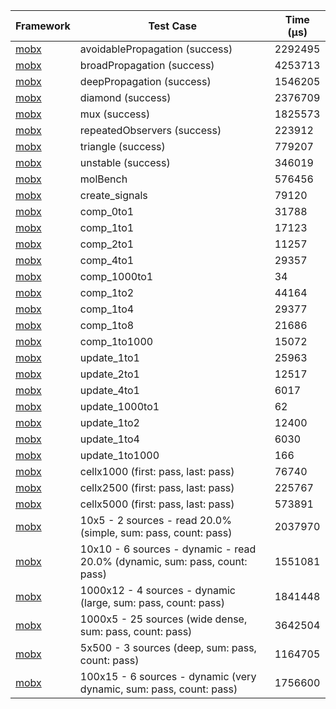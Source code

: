 | Framework | Test Case | Time (μs) |
| --- | --- | --- |
| [mobx](https://github.com/mobxjs/mobx.dart) | avoidablePropagation (success) | 2292495 |
| [mobx](https://github.com/mobxjs/mobx.dart) | broadPropagation (success) | 4253713 |
| [mobx](https://github.com/mobxjs/mobx.dart) | deepPropagation (success) | 1546205 |
| [mobx](https://github.com/mobxjs/mobx.dart) | diamond (success) | 2376709 |
| [mobx](https://github.com/mobxjs/mobx.dart) | mux (success) | 1825573 |
| [mobx](https://github.com/mobxjs/mobx.dart) | repeatedObservers (success) | 223912 |
| [mobx](https://github.com/mobxjs/mobx.dart) | triangle (success) | 779207 |
| [mobx](https://github.com/mobxjs/mobx.dart) | unstable (success) | 346019 |
| [mobx](https://github.com/mobxjs/mobx.dart) | molBench | 576456 |
| [mobx](https://github.com/mobxjs/mobx.dart) | create_signals | 79120 |
| [mobx](https://github.com/mobxjs/mobx.dart) | comp_0to1 | 31788 |
| [mobx](https://github.com/mobxjs/mobx.dart) | comp_1to1 | 17123 |
| [mobx](https://github.com/mobxjs/mobx.dart) | comp_2to1 | 11257 |
| [mobx](https://github.com/mobxjs/mobx.dart) | comp_4to1 | 29357 |
| [mobx](https://github.com/mobxjs/mobx.dart) | comp_1000to1 | 34 |
| [mobx](https://github.com/mobxjs/mobx.dart) | comp_1to2 | 44164 |
| [mobx](https://github.com/mobxjs/mobx.dart) | comp_1to4 | 29377 |
| [mobx](https://github.com/mobxjs/mobx.dart) | comp_1to8 | 21686 |
| [mobx](https://github.com/mobxjs/mobx.dart) | comp_1to1000 | 15072 |
| [mobx](https://github.com/mobxjs/mobx.dart) | update_1to1 | 25963 |
| [mobx](https://github.com/mobxjs/mobx.dart) | update_2to1 | 12517 |
| [mobx](https://github.com/mobxjs/mobx.dart) | update_4to1 | 6017 |
| [mobx](https://github.com/mobxjs/mobx.dart) | update_1000to1 | 62 |
| [mobx](https://github.com/mobxjs/mobx.dart) | update_1to2 | 12400 |
| [mobx](https://github.com/mobxjs/mobx.dart) | update_1to4 | 6030 |
| [mobx](https://github.com/mobxjs/mobx.dart) | update_1to1000 | 166 |
| [mobx](https://github.com/mobxjs/mobx.dart) | cellx1000 (first: pass, last: pass) | 76740 |
| [mobx](https://github.com/mobxjs/mobx.dart) | cellx2500 (first: pass, last: pass) | 225767 |
| [mobx](https://github.com/mobxjs/mobx.dart) | cellx5000 (first: pass, last: pass) | 573891 |
| [mobx](https://github.com/mobxjs/mobx.dart) | 10x5 - 2 sources - read 20.0% (simple, sum: pass, count: pass) | 2037970 |
| [mobx](https://github.com/mobxjs/mobx.dart) | 10x10 - 6 sources - dynamic - read 20.0% (dynamic, sum: pass, count: pass) | 1551081 |
| [mobx](https://github.com/mobxjs/mobx.dart) | 1000x12 - 4 sources - dynamic (large, sum: pass, count: pass) | 1841448 |
| [mobx](https://github.com/mobxjs/mobx.dart) | 1000x5 - 25 sources (wide dense, sum: pass, count: pass) | 3642504 |
| [mobx](https://github.com/mobxjs/mobx.dart) | 5x500 - 3 sources (deep, sum: pass, count: pass) | 1164705 |
| [mobx](https://github.com/mobxjs/mobx.dart) | 100x15 - 6 sources - dynamic (very dynamic, sum: pass, count: pass) | 1756600 |
